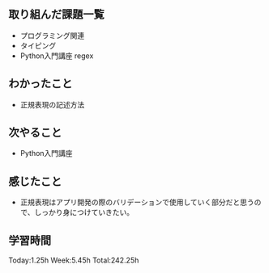 ## 取り組んだ課題一覧
- プログラミング関連
- タイピング
- Python入門講座 regex
## わかったこと
- 正規表現の記述方法
## 次やること
- Python入門講座
## 感じたこと
- 正規表現はアプリ開発の際のバリデーションで使用していく部分だと思うので、しっかり身につけていきたい。
## 学習時間
Today:1.25h Week:5.45h Total:242.25h